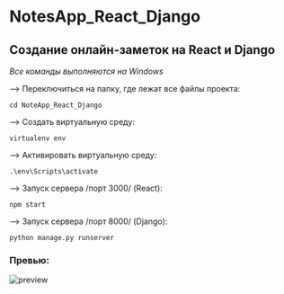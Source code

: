 # NotesApp_React_Django
## Создание онлайн-заметок на React и Django
*Все команды выполняются на Windows*

--> Переключиться на папку, где лежат все файлы проекта:
```
cd NoteApp_React_Django
```
--> Создать виртуальную среду:
```
virtualenv env
```
--> Активировать виртуальную среду: 
```
.\env\Scripts\activate
```
--> Запуск сервера /порт 3000/ (React):
```
npm start
```
--> Запуск сервера /порт 8000/ (Django):
```
python manage.py runserver
```
### Превью:
![preview](https://ibb.co/whJtPW3)

